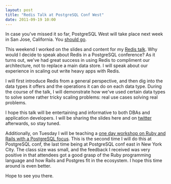 ```yaml
---
layout: post
title: "Redis Talk at PostgreSQL Conf West"
date: 2011-09-19 10:00
---
```


In case you've missed it so far, PostgreSQL West will take place next week in San Jose, California. You [should go](https://www.postgresqlconference.org/register).

This weekend I worked on the slides and content for my [Redis talk](https://www.postgresqlconference.org/content/redis-nimble-data-bacon). Why would I decide to speak about Redis in a PostgreSQL conference? As it turns out, we've had great success in using Redis to compliment our architecture, not to replace a main data store. I will speak about our experience in scaling out write heavy apps with Redis.

I will first introduce Redis from a general perspective, and then dig into the data types it offers and the operations it can do on each data type. During the course of the talk, I will demonstrate how we've used certain data types to solve some rather tricky scaling problems: real use cases solving real problems.

I hope this talk will be entertaining and informative to both DBAs and application developers. I will be sharing the slides here and on [twitter](http://twitter.com/hgimenez) afterwards, so stay tuned.

Additionally, on Tuesday I will be teaching a [one day workshop on Ruby and Rails with a PostgreSQL focus](https://www.postgresqlconference.org/content/introduction-ruby-and-rails-postgresql-harold-gimenez-full-day). This is the second time I will do this at PostgreSQL conf, the last time being at PostgreSQL conf east in New York City. The class size was small, and the feedback I received was very positive in that attendees got a good grasp of the Ruby programming language and how Rails and Postgres fit in the ecosystem. I hope this time around is even better.

Hope to see you there.
